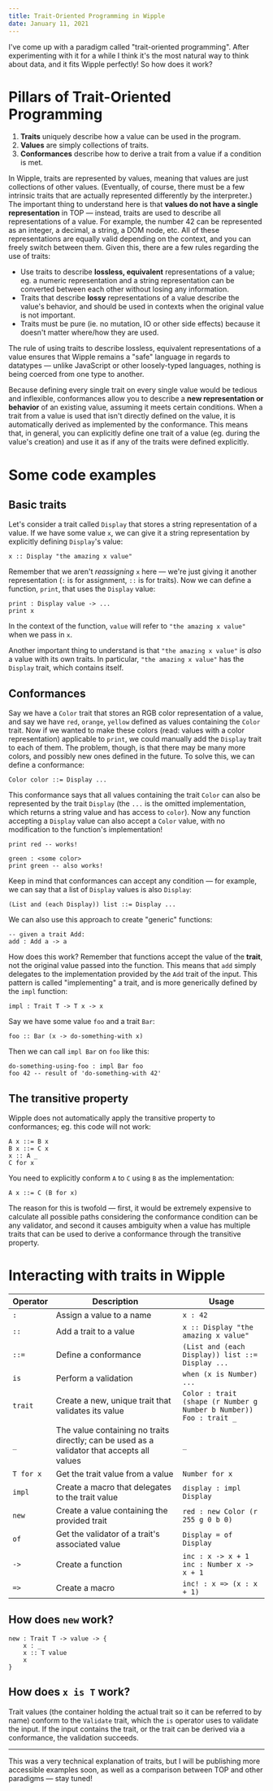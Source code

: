 ```yaml
---
title: Trait-Oriented Programming in Wipple
date: January 11, 2021
---
```


I've come up with a paradigm called "trait-oriented programming". After experimenting with it for a while I think it's the most natural way to think about data, and it fits Wipple perfectly! So how does it work?

# Pillars of Trait-Oriented Programming

1. **Traits** uniquely describe how a value can be used in the program.
2. **Values** are simply collections of traits.
3. **Conformances** describe how to derive a trait from a value if a condition is met.

In Wipple, traits are represented by values, meaning that values are just collections of other values. (Eventually, of course, there must be a few intrinsic traits that are actually represented differently by the interpreter.) The important thing to understand here is that **values do not have a single representation** in TOP — instead, traits are used to describe all representations of a value. For example, the number 42 can be represented as an integer, a decimal, a string, a DOM node, etc. All of these representations are equally valid depending on the context, and you can freely switch between them. Given this, there are a few rules regarding the use of traits:

-   Use traits to describe **lossless, equivalent** representations of a value; eg. a numeric representation and a string representation can be converted between each other without losing any information.
-   Traits that describe **lossy** representations of a value describe the value's behavior, and should be used in contexts when the original value is not important.
-   Traits must be pure (ie. no mutation, IO or other side effects) because it doesn't matter where/how they are used.

The rule of using traits to describe lossless, equivalent representations of a value ensures that Wipple remains a "safe" language in regards to datatypes — unlike JavaScript or other loosely-typed languages, nothing is being coerced from one type to another.

Because defining every single trait on every single value would be tedious and inflexible, conformances allow you to describe a **new representation or behavior** of an existing value, assuming it meets certain conditions. When a trait from a value is used that isn't directly defined on the value, it is automatically derived as implemented by the conformance. This means that, in general, you can explicitly define one trait of a value (eg. during the value's creation) and use it as if any of the traits were defined explicitly.

# Some code examples

## Basic traits

Let's consider a trait called `Display` that stores a string representation of a value. If we have some value `x`, we can give it a string representation by explicitly defining `Display`'s value:

```wipple
x :: Display "the amazing x value"
```

Remember that we aren't _reassigning_ `x` here — we're just giving it another representation (`:` is for assignment, `::` is for traits). Now we can define a function, `print`, that uses the `Display` value:

```wipple
print : Display value -> ...
print x
```

In the context of the function, `value` will refer to `"the amazing x value"` when we pass in `x`.

Another important thing to understand is that `"the amazing x value"` is _also_ a value with its own traits. In particular, `"the amazing x value"` has the `Display` trait, which contains itself.

## Conformances

Say we have a `Color` trait that stores an RGB color representation of a value, and say we have `red`, `orange`, `yellow` defined as values containing the `Color` trait. Now if we wanted to make these colors (read: values with a color representation) applicable to `print`, we could manually add the `Display` trait to each of them. The problem, though, is that there may be many more colors, and possibly new ones defined in the future. To solve this, we can define a conformance:

```wipple
Color color ::= Display ...
```

This conformance says that all values containing the trait `Color` can also be represented by the trait `Display` (the `...` is the omitted implementation, which returns a string value and has access to `color`). Now any function accepting a `Display` value can also accept a `Color` value, with no modification to the function's implementation!

```wipple
print red -- works!

green : <some color>
print green -- also works!
```

Keep in mind that conformances can accept any condition — for example, we can say that a list of `Display` values is also `Display`:

```wipple
(List and (each Display)) list ::= Display ...
```

We can also use this approach to create "generic" functions:

```wipple
-- given a trait Add:
add : Add a -> a
```

How does this work? Remember that functions accept the value of the **trait**, not the original value passed into the function. This means that `add` simply delegates to the implementation provided by the `Add` trait of the input. This pattern is called "implementing" a trait, and is more generically defined by the `impl` function:

```wipple
impl : Trait T -> T x -> x
```

Say we have some value `foo` and a trait `Bar`:

```wipple
foo :: Bar (x -> do-something-with x)
```

Then we can call `impl Bar` on `foo` like this:

```wipple
do-something-using-foo : impl Bar foo
foo 42 -- result of 'do-something-with 42'
```

## The transitive property

Wipple does not automatically apply the transitive property to conformances; eg. this code will not work:

```wipple
A x ::= B x
B x ::= C x
x :: A _
C for x
```

You need to explicitly conform `A` to `C` using `B` as the implementation:

```wipple
A x ::= C (B for x)
```

The reason for this is twofold — first, it would be extremely expensive to calculate all possible paths considering the conformance condition can be any validator, and second it causes ambiguity when a value has multiple traits that can be used to derive a conformance through the transitive property.

# Interacting with traits in Wipple

| Operator  | Description                                                  | Usage                                                        |
| --------- | ------------------------------------------------------------ | ------------------------------------------------------------ |
| `:`       | Assign a value to a name                                     | `x : 42`                                                     |
| `::`      | Add a trait to a value                                       | `x :: Display "the amazing x value"`                         |
| `::=`     | Define a conformance                                         | `(List and (each Display)) list ::= Display ...`        |
| `is`      | Perform a validation                                         | `when (x is Number) ...`                                     |
| `trait`   | Create a new, unique trait that validates its value          | `Color : trait (shape (r Number g Number b Number))`<br />`Foo : trait _` |
| `_`       | The value containing no traits directly; can be used as a validator that accepts all values | `_`                                                          |
| `T for x` | Get the trait value from a value                             | `Number for x`                                               |
| `impl`    | Create a macro that delegates to the trait value             | `display : impl Display`                                     |
| `new`     | Create a value containing the provided trait                 | `red : new Color (r 255 g 0 b 0)`                            |
| `of`      | Get the validator of a trait's associated value              | `Display = of Display`                                       |
| `->`      | Create a function                                            | `inc : x -> x + 1`<br />`inc : Number x -> x + 1`            |
| `=>`      | Create a macro                                               | `inc! : x => (x : x + 1)`                                    |

## How does `new` work?

```wipple
new : Trait T -> value -> {
    x : _
    x :: T value
    x
}
```

## How does `x is T` work?

Trait values (the container holding the actual trait so it can be referred to by name) conform to the `Validate` trait, which the `is` operator uses to validate the input. If the input contains the trait, or the trait can be derived via a conformance, the validation succeeds.

---

This was a very technical explanation of traits, but I will be publishing more accessible examples soon, as well as a comparison between TOP and other paradigms — stay tuned!
